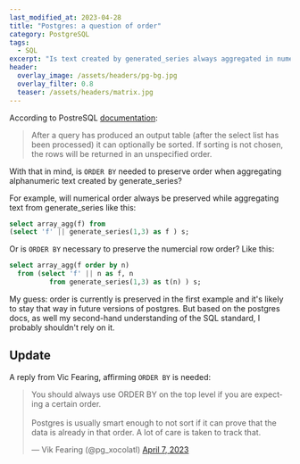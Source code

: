 ```yaml
---
last_modified_at: 2023-04-28
title: "Postgres: a question of order"
category: PostgreSQL
tags:
  - SQL
excerpt: "Is text created by generated_series always aggregated in numerical order?"
header:
  overlay_image: /assets/headers/pg-bg.jpg
  overlay_filter: 0.8
  teaser: /assets/headers/matrix.jpg
---
```


According to PostreSQL [documentation](https://www.postgresql.org/docs/current/queries-order.html):

> After a query has produced an output table (after the select list has been processed) it can optionally be sorted. If sorting is not chosen, the rows will be returned in an unspecified order.

With that in mind, is `ORDER BY` needed to preserve order when aggregating alphanumeric text created by generate_series?

For example, will numerical order always be preserved while aggregating text from generate_series like this:

```sql
select array_agg(f) from
(select 'f' || generate_series(1,3) as f ) s;
```

Or is `ORDER BY` necessary to preserve the numercial row order? Like this:

```sql
select array_agg(f order by n)
  from (select 'f' || n as f, n
          from generate_series(1,3) as t(n) ) s;
```

 My guess: order is currently is preserved in the first example and it's likely to stay that way in future versions of postgres. But based on the postgres docs, as well my second-hand understanding of the SQL standard, I probably shouldn't rely on it.

## Update

A reply from Vic Fearing, affirming `ORDER BY` is needed:

 <blockquote class="twitter-tweet" data-conversation="none"><p lang="en" dir="ltr">You should always use ORDER BY on the top level if you are expecting a certain order.<br><br>Postgres is usually smart enough to not sort if it can prove that the data is already in that order. A lot of care is taken to track that.</p>&mdash; Vik Fearing (@pg_xocolatl) <a href="https://twitter.com/pg_xocolatl/status/1644286265087369217?ref_src=twsrc%5Etfw">April 7, 2023</a></blockquote> <script async src="https://platform.twitter.com/widgets.js" charset="utf-8"></script>
